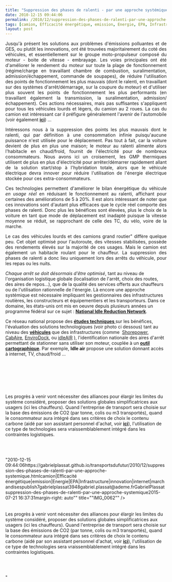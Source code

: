 ```yaml
---
title: "Suppression des phases de ralenti - par une approche systémique"
date: 2010-12-15 09:44:06
permalink: /2010/12/suppression-des-phases-de-ralenti-par-une-approche-systemique.html
tags: [camion, Efficacité énergétique, emission, Energie, EPA, Infrastructure, innovation, internet, marchandises]
layout: post
---
```


<p style="text-align: justify">Jusqu'à présent les solutions aux problèmes d'émissions polluantes et de GES, ou plutôt les innovations, ont été trouvées majoritairement du coté des véhicules, et essentiellement sur le groupe moto-propulseur composé du moteur - boite de vitesse - embrayage. Les voies principales ont été d'améliorer le rendement du moteur sur toute la plage de fonctionnement (régime/charge en travaillant chambre de combustion, suralimentation, admission/échappement, commande de soupapes), de réduire l'utilisation des points de fonctionnement les plus mauvais (dont le ralenti, en travaillant sur des systèmes d'arrêt/démarrage, sur la coupure du moteur) et d'utiliser plus souvent les points de fonctionnement les plus performants (en travaillant également la transmission, la suralimentation, admission/échappement). Ces actions nécessaires, mais pas suffisantes s'appliquent pour tous les véhicules lourds et légers, du camion au 2 roues. La cas du camion est intéressant car il préfigure généralement l'avenir de l'automobile (voir également <strong><a href="https://gabrielplassat.github.io/transportsdufutur/2009/12/truck-2020-et-si-lavenir-du-camion-prefigurait-celui-de-lautomobile.html" target="_blank">ici</a></strong>) ... </p>  <!--more-->   <p style="text-align: justify">Intéressons nous à la suppression des points les plus mauvais dont le ralenti, qui par définition à une consommation infinie puisqu'aucune puissance n'est utilisée pour le déplacement. Pas tout à fait, car la voiture devient de plus en plus une maison; le moteur au ralenti alimente alors l'habitacle en chaud/froid, fournit de l'électricité pour de nombreux consommateurs. Nous avons ici un croisement, les GMP thermiques utilisent de plus en plus d'électricité pour arrêter/démarrer rapidement allant de la solution start/stop à l'hybridation totale, alors que le véhicule électrique devra innover pour réduire l'utilisation de l'énergie électrique stockée pour ces extra-consommateurs.</p> <p style="text-align: justify">Ces technologies permettent d'améliorer le bilan énergétique du véhicule <em>en usage réel </em>en réduisant le fonctionnement au ralenti, affichant pour certaines des améliorations de 5 à 20%. Il est alors intéressant de noter que ces innovations sont d'autant plus efficaces que le cycle réel comporte des phases de ralenti. Donc plus les bénéfices sont élevées, plus le choix de la voiture en tant que mode de déplacement est inadapté puisque la vitesse moyenne se réduit, se rapprochant de celle des TC, du vélo, voire de la marche.</p> <p style="text-align: justify">Le cas des véhicules lourds et des camions grand routier" diffère quelque peu. Cet objet optimisé pour l'autoroute, des vitesses stabilisées, possède des rendements élevés sur la majorité de ces usages. Mais le camion est également un habitacle roulant pour le chauffeur. La suppression des phases de ralenti a donc lieu uniquement lors des arrêts du véhicule, pour les repas ou les nuits.</p> <p style=""text-align: justify""><em>Chaque arrêt se doit désormais d'être optimisé</em>, tant au niveau de l'organisation logistique globale (localisation de l'arrêt, choix des routes, des aires de repos...), que de la qualité des services offerts aux chauffeurs ou de l'utilisation rationnelle de l'énergie. Là encore une approche systémique est nécessaire impliquant les gestionnaires des infrastructures routières, les constructeurs et équipementiers et les transporteurs. Dans ce domaine, les états-unis ont mis en oeuvre depuis plusieurs années un programme fédéral sur ce sujet : <strong><a href=""http://www1.eere.energy.gov/vehiclesandfuels/resources/fcvt_national_idling.html"" target=""_blank"">National Idle Reduction Network</a></strong>.</p> <p style=""text-align: justify"">Ce réseau national propose des <strong><a href=""http://www.afdc.energy.gov/afdc/vehicles/idle_reduction_electrification.html"" target=""_blank"">études techniques </a></strong>sur les bénéfices, l'évaluation des solutions technologiques (voir photo ci dessous) tant au niveau des <strong><a href=""http://www.afdc.energy.gov/afdc/vehicles/idle_reduction_equipment.html"" target=""_blank"">véhicules</a> </strong>que des infrastructures (comme  <a href=""http://www.shorepower.com/"">Shorepower</a>, <a href=""http://www.cabaire.com/"">CabAire</a>, <a href=""http://www.envirodock.com/"">EnviroDock</a>, ou <a href=""http://convoysolutions.com/"">idleAIR</a> ), l'identification nationale des aires d'arrêt permettant de stationner sans utiliser son moteur, couplée à un <strong><a href=""http://www.afdc.energy.gov/afdc/locator/tse/state"" target=""_blank"">outil cartographique</a></strong>. Par exemple, <strong>Idle air</strong> propose une solution donnant accès à internet, TV, chaud/froid ...</p> <p style=""text-align: justify""><a href="https://gabrielplassat.github.io/transportsdufutur/wp-content/uploads/sites/6/old/6a0120a66d2ad4970b0148c6c21444970c-800wi.jpg"" rel=""lightbox""><img alt=""Idleair"" class=""asset  asset-image at-xid-6a0120a66d2ad4970b0148c6c21444970c"" src=""/wp-content/uploads/sites/6/old/6a0120a66d2ad4970b0148c6c21444970c-500wi.jpg"" style=""margin-left: automargin-right: auto"" title=""Idleair"" /></a> <br /> <br /><a href="https://gabrielplassat.github.io/transportsdufutur/wp-content/uploads/sites/6/old/6a0120a66d2ad4970b0147e0b7f1fa970b-800wi.jpg"" rel=""lightbox""><img alt=""IMG_0061"" class=""asset  asset-image at-xid-6a0120a66d2ad4970b0147e0b7f1fa970b"" src=""/wp-content/uploads/sites/6/old/6a0120a66d2ad4970b0147e0b7f1fa970b-500wi.jpg"" style=""margin-left: automargin-right: auto"" title=""IMG_0061"" /></a> <br /><a href="https://gabrielplassat.github.io/transportsdufutur/wp-content/uploads/sites/6/old/6a0120a66d2ad4970b0147e0b7f28c970b-800wi.jpg"" rel=""lightbox""><img alt=""IMG_0062"" class=""asset  asset-image at-xid-6a0120a66d2ad4970b0147e0b7f28c970b"" src=""/wp-content/uploads/sites/6/old/6a0120a66d2ad4970b0147e0b7f28c970b-500wi.jpg"" style=""margin-left: automargin-right: auto"" title=""IMG_0062"" /></a> <br /><a href="https://gabrielplassat.github.io/transportsdufutur/wp-content/uploads/sites/6/old/6a0120a66d2ad4970b0147e0b7f4ac970b-800wi.jpg"" rel=""lightbox""><img alt=""IMG_0064"" class=""asset  asset-image at-xid-6a0120a66d2ad4970b0147e0b7f4ac970b"" src=""/wp-content/uploads/sites/6/old/6a0120a66d2ad4970b0147e0b7f4ac970b-500wi.jpg"" style=""margin-left: automargin-right: auto"" title=""IMG_0064"" /></a> <br /> <br />Les progrès à venir vont nécessiter des alliances pour élargir les limites du système considéré, proposer des solutions globales simplificatrices aux usagers (ici les chauffeurs). Quand l'entreprise de transport sera choisie sur la base des émissions de CO2 (par tonne, colis ou m3 transportés), quand le consommateur aura intégré dans ses critères de choix le contenu carbone (aidé par son assistant personnel d'achat, voir <strong><a href="https://gabrielplassat.github.io/transportsdufutur/2010/12/quand-le-citoyen-consommateur-devient-coproducteur-aujourdhui-des-disques-des-meubles-et-demain-.html"" target=""_blank"">ici</a></strong>), l'utilisation de ce type de technologies sera vraissemblablement intégré dans les contraintes logistiques.<br /> </p> <p style=""text-align: justify""> </p>"2010-12-15 09:44:06https://gabrielplassat.github.io/transportsdufutur/2010/12/suppression-des-phases-de-ralenti-par-une-approche-systemique.htmlcamion|Efficacité énergétique|emission|Energie|EPA|Infrastructure|innovation|internet|marchandisespublish7gabrielplassat3948gabriel.plassat@ademe.frGabrielPlassatsuppression-des-phases-de-ralenti-par-une-approche-systemique2015-07-21 16:37:31margin-right: auto"" title=""IMG_0062"" /></a> <br /><a href="https://gabrielplassat.github.io/transportsdufutur/wp-content/uploads/sites/6/old/6a0120a66d2ad4970b0147e0b7f4ac970b-800wi.jpg"" rel=""lightbox""><img alt=""IMG_0064"" class=""asset  asset-image at-xid-6a0120a66d2ad4970b0147e0b7f4ac970b"" src=""/wp-content/uploads/sites/6/old/6a0120a66d2ad4970b0147e0b7f4ac970b-500wi.jpg"" style=""margin-left: automargin-right: auto"" title=""IMG_0064"" /></a> <br /> <br />Les progrès à venir vont nécessiter des alliances pour élargir les limites du système considéré, proposer des solutions globales simplificatrices aux usagers (ici les chauffeurs). Quand l'entreprise de transport sera choisie sur la base des émissions de CO2 (par tonne, colis ou m3 transportés), quand le consommateur aura intégré dans ses critères de choix le contenu carbone (aidé par son assistant personnel d'achat, voir <strong><a href="https://gabrielplassat.github.io/transportsdufutur/2010/12/quand-le-citoyen-consommateur-devient-coproducteur-aujourdhui-des-disques-des-meubles-et-demain-.html"" target=""_blank"">ici</a></strong>), l'utilisation de ce type de technologies sera vraissemblablement intégré dans les contraintes logistiques.<br /> </p> <p style=""text-align: justify""> </p>"
